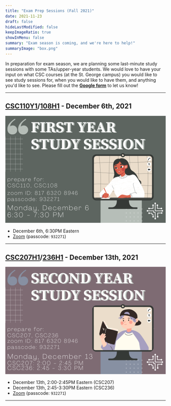 ```yaml
---
title: "Exam Prep Sessions (Fall 2021)"
date: 2021-11-23
draft: false
hideLastModified: false
keepImageRatio: true
showInMenu: false
summary: "Exam season is coming, and we're here to help!"
summaryImage: "box.png"
---
```


In preparation for exam season, we are planning some last-minute study sessions with some TAs/upper-year students. We would love to have your input on what CSC courses (at the St. George campus) you would like to see study sessions for, when you would like to have them, and anything you'd like to see. Please fill out the **[Google form](https://forms.gle/MBhzFx1f3YBkqEsh6)** to let us know!

---

## [CSC110Y1](https://artsci.calendar.utoronto.ca/course/csc110y1)/[108H1](https://artsci.calendar.utoronto.ca/course/csc108h1) - December 6th, 2021

![](csc110_108.png)

- December 6th, 6:30PM Eastern
- [Zoom](https://utoronto.zoom.us/j/81763208946) (passcode: `932271`)

---

## [CSC207H1](https://artsci.calendar.utoronto.ca/course/csc207h1)/[236H1](https://artsci.calendar.utoronto.ca/course/csc236h1) - December 13th, 2021

![](csc207_236.png)

- December 13th, 2:00-2:45PM Eastern (CSC207)
- December 13th, 2:45-3:30PM Eastern (CSC236)
- [Zoom](https://utoronto.zoom.us/j/81763208946) (passcode: `932271`)

---
